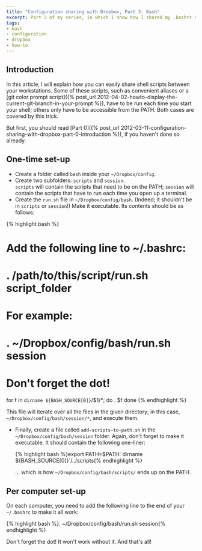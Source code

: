 ```yaml
---
title: "Configuration sharing with Dropbox, Part 3: Bash"
excerpt: Part 3 of my series, in which I show how I shared my .bashrc and other bash scripts through Dropbox.
tags:
- bash
- configuration
- dropbox
- how-to
---
```

Introduction
------------

In this article, I will explain how you can easily share shell scripts between your workstations. Some of these scripts, such as convenient aliases or a [git color prompt script]({% post_url 2012-04-02-howto-display-the-current-git-branch-in-your-prompt %}), have to be run each time you start your shell; others only have to be accessible from the PATH. Both cases are covered by this trick.

But first, you should read [Part 0]({% post_url 2012-03-11-configuration-sharing-with-dropbox-part-0-introduction %}), if you haven't done so already.

One-time set-up
---------------

* Create a folder called `bash` inside your `~/Dropbox/config`.
* Create two subfolders: `scripts` and `session`.<br>`scripts` will contain the
  scripts that need to be on the PATH; `session` will contain the scripts that
  have to run each time you open up a terminal.
* Create the `run.sh` file in `~/Dropbox/config/bash`. (Indeed; it shouldn't be
  in `scripts` or `session`!) Make it executable. Its contents should be as
  follows:

{% highlight bash %}
  # Add the following line to ~/.bashrc:
  # . /path/to/this/script/run.sh script_folder
  # For example:
  # . ~/Dropbox/config/bash/run.sh session
  # Don't forget the dot!

  for f in `dirname ${BASH_SOURCE[0]}`/$1/*; do
    . $f
  done
{% endhighlight %}

  This file will iterate over all the files in the given directory; in this case, `~/Dropbox/config/bash/session/*`, and execute them.

* Finally, create a file called `add-scripts-to-path.sh` in the
  `~/Dropbox/config/bash/session` folder. Again, don't forget to make it
  executable. It should contain the following one-liner:

  {% highlight bash %}export PATH=$PATH:\`dirname ${BASH_SOURCE[0]}\`/../scripts{% endhighlight %}

  ... which is how `~/Dropbox/config/bash/scripts/` ends up on the PATH. 

Per computer set-up
-------------------

On each computer, you need to add the following line to the end of your
`~/.bashrc` to make it all work:

{% highlight bash %}. ~/Dropbox/config/bash/run.sh session{% endhighlight %}

Don't forget the dot! It won't work without it. And that's all!

